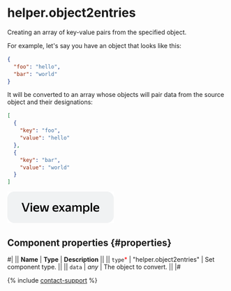 # helper.object2entries

Creating an array of key-value pairs from the specified object.

For example, let's say you have an object that looks like this:

```json
{
  "foo": "hello",
  "bar": "world"
}
```

It will be converted to an array whose objects will pair data from the source object and their designations:

```json
[
  {
    "key": "foo",
    "value": "hello"
  },
  {
    "key": "bar",
    "value": "world"
  }
]
```

[![View example in the sandbox](../_images/buttons/view-example.svg)](https://ya.cc/t/CMTew3Xf3twjQE)

## Component properties {#properties}

#|
|| **Name** | **Type** | **Description** ||
|| `type`<span style="color: red">\*</span> | "helper.object2entries" | Set component type. ||
|| `data` | _any_ | The object to convert. ||
|#

{% include [contact-support](../_includes/contact-support.md) %}
